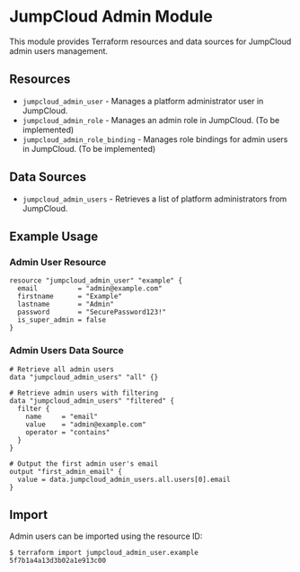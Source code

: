# JumpCloud Admin Module

This module provides Terraform resources and data sources for JumpCloud admin users management.

## Resources

- `jumpcloud_admin_user` - Manages a platform administrator user in JumpCloud.
- `jumpcloud_admin_role` - Manages an admin role in JumpCloud. (To be implemented)
- `jumpcloud_admin_role_binding` - Manages role bindings for admin users in JumpCloud. (To be implemented)

## Data Sources

- `jumpcloud_admin_users` - Retrieves a list of platform administrators from JumpCloud.

## Example Usage

### Admin User Resource

```hcl
resource "jumpcloud_admin_user" "example" {
  email          = "admin@example.com"
  firstname      = "Example"
  lastname       = "Admin"
  password       = "SecurePassword123!"
  is_super_admin = false
}
```

### Admin Users Data Source

```hcl
# Retrieve all admin users
data "jumpcloud_admin_users" "all" {}

# Retrieve admin users with filtering
data "jumpcloud_admin_users" "filtered" {
  filter {
    name     = "email"
    value    = "admin@example.com"
    operator = "contains"
  }
}

# Output the first admin user's email
output "first_admin_email" {
  value = data.jumpcloud_admin_users.all.users[0].email
}
```

## Import

Admin users can be imported using the resource ID:

```
$ terraform import jumpcloud_admin_user.example 5f7b1a4a13d3b02a1e913c00
``` 